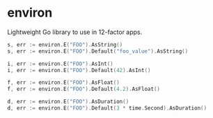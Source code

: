 # environ

Lightweight Go library to use in 12-factor apps.

```go
s, err := environ.E("FOO").AsString()
s, err := environ.E("FOO").Default("foo_value").AsString()

i, err := environ.E("FOO").AsInt()
i, err := environ.E("FOO").Default(42).AsInt()

f, err := environ.E("FOO").AsFloat()
f, err := environ.E("FOO").Default(4.2).AsFloat()

d, err := environ.E("FOO").AsDuration()
d, err := environ.E("FOO").Default(3 * time.Second).AsDuration()
```

